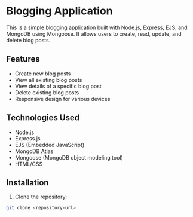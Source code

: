 # Blogging Application

This is a simple blogging application built with Node.js, Express, EJS, and MongoDB using Mongoose. It allows users to create, read, update, and delete blog posts.

## Features

- Create new blog posts
- View all existing blog posts
- View details of a specific blog post
- Delete existing blog posts
- Responsive design for various devices

## Technologies Used

- Node.js
- Express.js
- EJS (Embedded JavaScript)
- MongoDB Atlas
- Mongoose (MongoDB object modeling tool)
- HTML/CSS

## Installation

1. Clone the repository:

```bash
git clone <repository-url>
